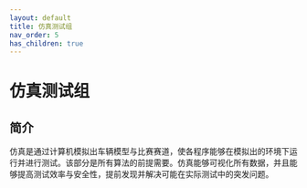 ```yaml
---
layout: default
title: 仿真测试组
nav_order: 5
has_children: true
---
```


# 仿真测试组

## 简介

仿真是通过计算机模拟出车辆模型与比赛赛道，使各程序能够在模拟出的环境下运行并进行测试。该部分是所有算法的前提需要。仿真能够可视化所有数据，并且能够提高测试效率与安全性，提前发现并解决可能在实际测试中的突发问题。
